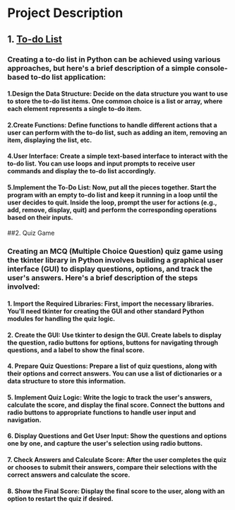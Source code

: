# Project Description
## 1. [To-do List](https://github.com/ARPIT422/CODSOFT/blob/main/Python%20Programming%20Internship/To-do%20List.py) 
### Creating a to-do list in Python can be achieved using various approaches, but here's a brief description of a simple console-based to-do list application:

#### 1.Design the Data Structure: Decide on the data structure you want to use to store the to-do list items. One common choice is a list or array, where each element represents a single to-do item.
#### 2.Create Functions: Define functions to handle different actions that a user can perform with the to-do list, such as adding an item, removing an item, displaying the list, etc.
#### 4.User Interface: Create a simple text-based interface to interact with the to-do list. You can use loops and input prompts to receive user commands and display the to-do list accordingly.
#### 5.Implement the To-Do List: Now, put all the pieces together. Start the program with an empty to-do list and keep it running in a loop until the user decides to quit. Inside the loop, prompt the user for actions (e.g., add, remove, display, quit) and perform the corresponding operations based on their inputs.

##2. Quiz Game
### Creating an MCQ (Multiple Choice Question) quiz game using the tkinter library in Python involves building a graphical user interface (GUI) to display questions, options, and track the user's answers. Here's a brief description of the steps involved:

#### 1. Import the Required Libraries: First, import the necessary libraries. You'll need tkinter for creating the GUI and other standard Python modules for handling the quiz logic.

#### 2. Create the GUI: Use tkinter to design the GUI. Create labels to display the question, radio buttons for options, buttons for navigating through questions, and a label to show the final score.

#### 4. Prepare Quiz Questions: Prepare a list of quiz questions, along with their options and correct answers. You can use a list of dictionaries or a data structure to store this information.

#### 5. Implement Quiz Logic: Write the logic to track the user's answers, calculate the score, and display the final score. Connect the buttons and radio buttons to appropriate functions to handle user input and navigation.

#### 6. Display Questions and Get User Input: Show the questions and options one by one, and capture the user's selection using radio buttons.

#### 7. Check Answers and Calculate Score: After the user completes the quiz or chooses to submit their answers, compare their selections with the correct answers and calculate the score.

#### 8. Show the Final Score: Display the final score to the user, along with an option to restart the quiz if desired.
